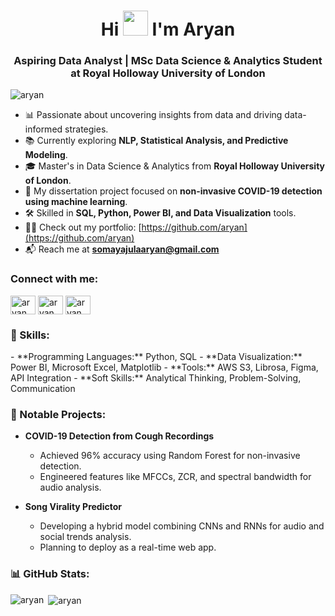 <h1 align="center">Hi <img src="https://raw.githubusercontent.com/MartinHeinz/MartinHeinz/master/wave.gif" width="40"> I'm Aryan</h1>
<h3 align="center">Aspiring Data Analyst | MSc Data Science & Analytics Student at Royal Holloway University of London</h3>

<p align="left"> <img src="https://komarev.com/ghpvc/?username=aryan&label=Profile%20views&color=6aacd7&style=plastic" alt="aryan" /> </p>

- 📊 Passionate about uncovering insights from data and driving data-informed strategies.
- 📚 Currently exploring **NLP, Statistical Analysis, and Predictive Modeling**.
- 🎓 Master's in Data Science & Analytics from **Royal Holloway University of London**.
- 🔬 My dissertation project focused on **non-invasive COVID-19 detection using machine learning**.
- 🛠 Skilled in **SQL, Python, Power BI, and Data Visualization** tools.
- 👨‍💻 Check out my portfolio: [https://github.com/aryan](https://github.com/aryan)
- 📬 Reach me at **somayajulaaryan@gmail.com**

<h3 align="left">Connect with me:</h3>
<p align="left">
<a href="https://www.linkedin.com/in/aryan" target="blank"><img align="center" src="https://cdn.jsdelivr.net/npm/simple-icons@3.0.1/icons/linkedin.svg" alt="aryan" height="30" width="40" /></a>
<a href="https://twitter.com/aryan" target="blank"><img align="center" src="https://cdn.jsdelivr.net/npm/simple-icons@3.0.1/icons/twitter.svg" alt="aryan" height="30" width="40" /></a>
<a href="https://kaggle.com/aryan" target="blank"><img align="center" src="https://cdn.jsdelivr.net/npm/simple-icons@3.0.1/icons/kaggle.svg" alt="aryan" height="30" width="40" /></a>
</p>

<h3 align="left">🚀 Skills:</h3>
- **Programming Languages:** Python, SQL  
- **Data Visualization:** Power BI, Microsoft Excel, Matplotlib  
- **Tools:** AWS S3, Librosa, Figma, API Integration  
- **Soft Skills:** Analytical Thinking, Problem-Solving, Communication  

<h3 align="left">📂 Notable Projects:</h3>

- **COVID-19 Detection from Cough Recordings**  
  - Achieved 96% accuracy using Random Forest for non-invasive detection.  
  - Engineered features like MFCCs, ZCR, and spectral bandwidth for audio analysis.  

- **Song Virality Predictor**  
  - Developing a hybrid model combining CNNs and RNNs for audio and social trends analysis.  
  - Planning to deploy as a real-time web app.

<h3 align="left">📊 GitHub Stats:</h3>
<p><img align="left" src="https://github-readme-stats.vercel.app/api/top-langs?username=aryan&show_icons=true&theme=cobalt&locale=en&layout=compact" alt="aryan" /></p>

<p>&nbsp;<img align="center" src="https://github-readme-stats.vercel.app/api?username=aryan&show_icons=true&theme=cobalt&locale=en" alt="aryan" /></p>
